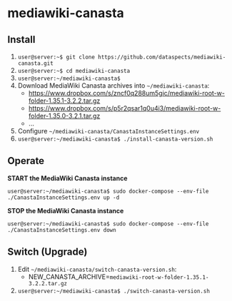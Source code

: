 # mediawiki-canasta
## Install

1. `user@server:~$ git clone https://github.com/dataspects/mediawiki-canasta.git`
2. `user@server:~$ cd mediawiki-canasta`
3. `user@server:~/mediawiki-canasta$`
4. Download MediaWiki Canasta archives into `~/mediawiki-canasta`:
    * https://www.dropbox.com/s/zncf0q288um5gic/mediawiki-root-w-folder-1.35.1-3.2.2.tar.gz
    * https://www.dropbox.com/s/p5r2qsar1q0u4i3/mediawiki-root-w-folder-1.35.0-3.2.1.tar.gz
    * ...
5. Configure `~/mediawiki-canasta/CanastaInstanceSettings.env`
6. `user@server:~/mediawiki-canasta$ ./install-canasta-version.sh`

## Operate

**START the MediaWiki Canasta instance**

`user@server:~/mediawiki-canasta$ sudo docker-compose --env-file ./CanastaInstanceSettings.env up -d`

**STOP the MediaWiki Canasta instance**

`user@server:~/mediawiki-canasta$ sudo docker-compose --env-file ./CanastaInstanceSettings.env down`

## Switch (Upgrade)

1. Edit `~/mediawiki-canasta/switch-canasta-version.sh`:
    * NEW_CANASTA_ARCHIVE=`mediawiki-root-w-folder-1.35.1-3.2.2.tar.gz`
2. `user@server:~/mediawiki-canasta$ ./switch-canasta-version.sh`
